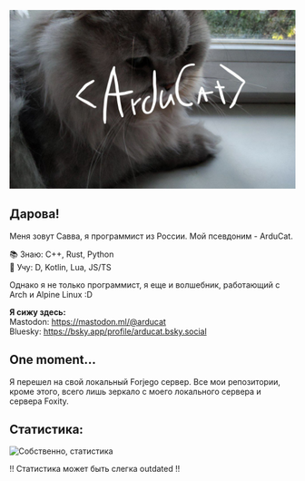 ![<Arducat>](arducat.png)

## Дарова!

Меня зовут Савва, я программист из России. Мой псевдоним - ArduCat.  

📚 Знаю: C++, Rust, Python  
📖 Учу: D, Kotlin, Lua, JS/TS  

Однако я не только программист, я еще и волшебник, работающий с Arch и Alpine Linux :D  

**Я сижу здесь:**  
Mastodon: https://mastodon.ml/@arducat  
Bluesky: https://bsky.app/profile/arducat.bsky.social  

## One moment...
Я перешел на свой локальный Forjego сервер. Все мои репозитории, кроме этого, всего лишь зеркало с моего локального сервера и сервера Foxity.  
 
## Статистика:

<img src="https://github-readme-stats.vercel.app/api/top-langs/?username=arducat&theme=radical&layout=compact" alt="Собственно, статистика" />

!! Статистика может быть слегка outdated !!
